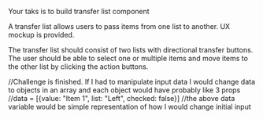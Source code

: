 Your taks is to build transfer list component

A transfer list allows users to pass items from one list to another.
UX mockup is provided.

The transfer list should consist of two lists with directional transfer buttons.
The user should be able to select one or multiple items and move items to the other list
by clicking the action buttons.

//Challenge is finished. If I had to manipulate input data I would change data to objects in an array and each object would have probably like 3 props
//data = [{value: "Item 1", list: "Left", checked: false}]
//the above data variable would be simple representation of how I would change initial input
